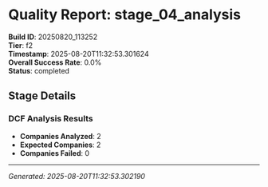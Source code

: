# Quality Report: stage_04_analysis

**Build ID**: 20250820_113252  
**Tier**: f2  
**Timestamp**: 2025-08-20T11:32:53.301624  
**Overall Success Rate**: 0.0%  
**Status**: completed

## Stage Details

### DCF Analysis Results

- **Companies Analyzed**: 2
- **Expected Companies**: 2
- **Companies Failed**: 0

---
*Generated: 2025-08-20T11:32:53.302190*
